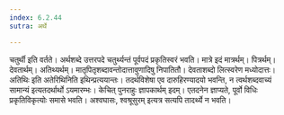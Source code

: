 ```yaml
---
index: 6.2.44
sutra: अर्थे

---
```

चतुर्थी इति वर्तते। अर्थशब्दे उत्तरपदे चतुर्थ्यन्तं पूर्वपदं प्रकृतिस्वरं भवति। मात्रे इदं मात्रर्थम्। पित्रर्थम्। देवतार्थम्। अतिथ्यर्थम्। मातृपितृशब्दावन्तोदात्तावुणादिषु निपातितौ। देवताशब्दो लित्स्वरेण मध्योदात्तः। अतिथिः इति अतेरिथिनिति इथिन्प्रत्ययान्तः। तदर्थविशेषा एव दारुहिरण्यादयो भवन्ति, न त्वर्थशब्दवाच्यं सामान्यं इत्यतदर्थार्थो ऽयमारम्भः। केचित् पुनराहुः ज्ञापकार्थम् इदम्। एतदनेन ज्ञाप्यते, पूर्वो विधिः प्रकृतिविकृत्योः समासे भवति। अश्वघासः, श्वश्रूसुरम् इत्यत्र सत्यपि तादर्थ्ये न भवति।